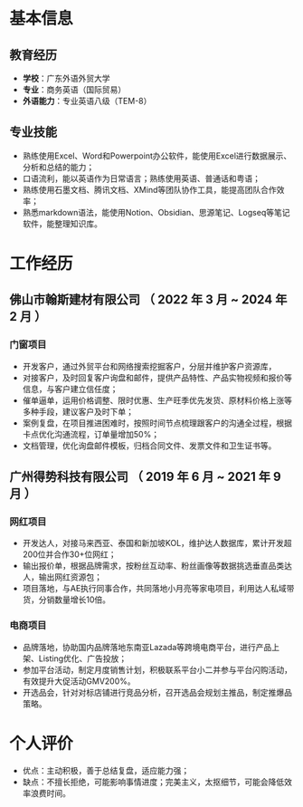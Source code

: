   
# 基本信息

## 教育经历

- **学校**：广东外语外贸大学
- **专业**：商务英语（国际贸易）
- **外语能力**：专业英语八级（TEM-8）

## 专业技能

- 熟练使用Excel、Word和Powerpoint办公软件，能使用Excel进行数据展示、分析和总结的能力；
- 口语流利，能以英语作为日常语言；熟练使用英语、普通话和粤语；
- 熟练使用石墨文档、腾讯文档、XMind等团队协作工具，能提高团队合作效率；
- 熟悉markdown语法，能使用Notion、Obsidian、思源笔记、Logseq等笔记软件，能整理知识库。

# 工作经历

## 佛山市翰斯建材有限公司 （ 2022 年 3 月 ~ 2024 年 2 月 ）

### 门窗项目

- 开发客户，通过外贸平台和网络搜索挖掘客户，分层并维护客户资源库，
- 对接客户，及时回复客户询盘和邮件，提供产品特性、产品实物视频和报价等信息，与客户建立信任度；
- 催单逼单，运用价格调整、限时优惠、生产旺季优先发货、原材料价格上涨等多种手段，建议客户及时下单；
- 案例复盘，在项目推进困难时，按照时间节点梳理跟客户的沟通全过程，根据卡点优化沟通流程，订单量增加50%；
- 文档管理，优化询盘邮件模板，归档合同文件、发票文件和卫生证书等。

## 广州得势科技有限公司 （ 2019 年 6 月 ~ 2021 年 9 月 ）

### 网红项目

- 开发达人，对接马来西亚、泰国和新加坡KOL，维护达人数据库，累计开发超200位并合作30+位网红；
- 输出报价单，根据品牌需求，按粉丝互动率、粉丝画像等数据挑选垂直品类达人，输出网红资源包；
- 项目落地，与AE执行同事合作，共同落地小月亮等家电项目，利用达人私域带货，分销数量增长10倍。

### 电商项目

- 品牌落地，协助国内品牌落地东南亚Lazada等跨境电商平台，进行产品上架、Listing优化、广告投放；
- 参加平台活动，制定月度销售计划，积极联系平台小二并参与平台闪购活动，有效提升大促活动GMV200%。
- 开选品会，针对对标店铺进行竞品分析，召开选品会规划主推品，制定推爆品策略。

# 个人评价

- 优点：主动积极，善于总结复盘，适应能力强；
- 缺点：不擅长拒绝，可能影响事情进度；完美主义，太抠细节，可能会降低效率浪费时间。